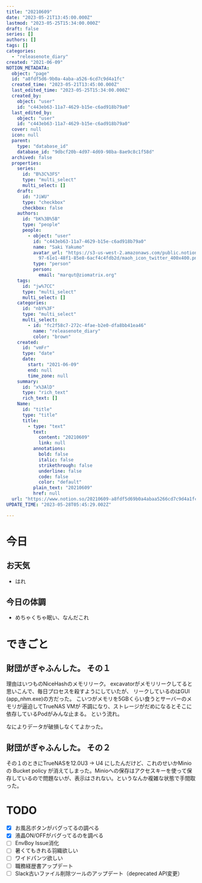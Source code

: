 ```yaml
---
title: "20210609"
date: "2023-05-21T13:45:00.000Z"
lastmod: "2023-05-25T15:34:00.000Z"
draft: false
series: []
authors: []
tags: []
categories:
  - "releasenote_diary"
created: "2021-06-09"
NOTION_METADATA:
  object: "page"
  id: "a8fdf5d6-9b0a-4aba-a526-6cd7c9d4a1fc"
  created_time: "2023-05-21T13:45:00.000Z"
  last_edited_time: "2023-05-25T15:34:00.000Z"
  created_by:
    object: "user"
    id: "c443eb63-11a7-4629-b15e-c6ad918b79a0"
  last_edited_by:
    object: "user"
    id: "c443eb63-11a7-4629-b15e-c6ad918b79a0"
  cover: null
  icon: null
  parent:
    type: "database_id"
    database_id: "9dbcf20b-4d97-4d69-98ba-8ae9c8c1f58d"
  archived: false
  properties:
    series:
      id: "B%3C%3FS"
      type: "multi_select"
      multi_select: []
    draft:
      id: "JiWU"
      type: "checkbox"
      checkbox: false
    authors:
      id: "bK%3B%5B"
      type: "people"
      people:
        - object: "user"
          id: "c443eb63-11a7-4629-b15e-c6ad918b79a0"
          name: "Saki Yakumo"
          avatar_url: "https://s3-us-west-2.amazonaws.com/public.notion-static.com/3ad1c4\
            97-61e1-48f1-85e8-6acf4c4fdb2d/maoh_icon_twitter_400x400.png"
          type: "person"
          person:
            email: "marqut@ziomatrix.org"
    tags:
      id: "jw%7CC"
      type: "multi_select"
      multi_select: []
    categories:
      id: "nbY%3F"
      type: "multi_select"
      multi_select:
        - id: "fc2f58c7-272c-4fae-b2e0-dfa8bb41ea46"
          name: "releasenote_diary"
          color: "brown"
    created:
      id: "vmFr"
      type: "date"
      date:
        start: "2021-06-09"
        end: null
        time_zone: null
    summary:
      id: "x%3AlD"
      type: "rich_text"
      rich_text: []
    Name:
      id: "title"
      type: "title"
      title:
        - type: "text"
          text:
            content: "20210609"
            link: null
          annotations:
            bold: false
            italic: false
            strikethrough: false
            underline: false
            code: false
            color: "default"
          plain_text: "20210609"
          href: null
  url: "https://www.notion.so/20210609-a8fdf5d69b0a4abaa5266cd7c9d4a1fc"
UPDATE_TIME: "2023-05-28T05:45:29.002Z"

---
```

<link rel="stylesheet" href="https://cdn.jsdelivr.net/npm/katex@0.16.2/dist/katex.min.css" integrity="sha384-bYdxxUwYipFNohQlHt0bjN/LCpueqWz13HufFEV1SUatKs1cm4L6fFgCi1jT643X" crossorigin="anonymous">


# 今日


## お天気

- はれ

## 今日の体調

- めちゃくちゃ眠い、なんだこれ

# できごと


## 財団がぎゃふんした。 その１


理由はいつものNiceHashのメモリリーク。 excavatorがメモリリークしてると思いこんで、毎日プロセスを殺すようにしていたが、 リークしているのはGUI (app_nhm.exe)の方だった。 こいつがメモリを5GBくらい食うとサーバーのメモリが逼迫してTrueNAS VMが 不調になり、ストレージがだめになるとそこに依存しているPodがみんな止まる。 という流れ。


なによりデータが破損しなくてよかった。


## 財団がぎゃふんした。 その２


その１のときにTrueNASを12.0U3 -> U4 にしたんだけど、これのせいかMinioの Bucket policy が消えてしまった。Minioへの保存はアクセスキーを使って保存しているので問題ないが、表示はされない。というなんか複雑な状態で手間取った。


# TODO

- [x] お風呂ボタンがバグってるの調べる
- [x] 液晶ON/OFFがバグってるのを調べる
- [ ] EnvBoy Issue消化
- [ ] 暑くてもきれる羽織欲しい
- [ ] ワイドパンツ欲しい
- [ ] 職務経歴書アップデート
- [ ] Slack古いファイル削除ツールのアップデート（deprecated API変更）
